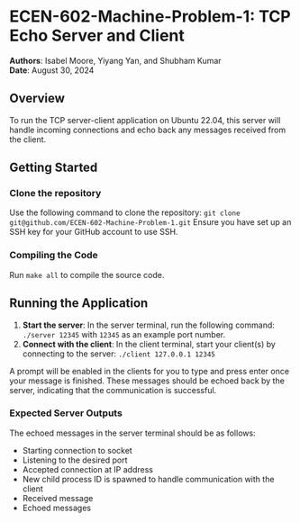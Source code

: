 # ECEN-602-Machine-Problem-1: TCP Echo Server and Client
**Authors**: Isabel Moore, Yiyang Yan, and Shubham Kumar  
**Date**: August 30, 2024

## Overview
To run the TCP server-client application on Ubuntu 22.04, this server will handle incoming connections and echo back any messages received from the client.

## Getting Started
### Clone the repository
Use the following command to clone the repository: 
`git clone git@github.com/ECEN-602-Machine-Problem-1.git`
 Ensure you have set up an SSH key for your GitHub account to use SSH. 

### Compiling the Code
Run `make all` to compile the source code.

## Running the Application
1. **Start the server**:
 In the server terminal, run the following command: `./server 12345` with `12345` as an example port number.
2. **Connect with the client**:
In the client terminal, start your client(s) by connecting to the server:  `./client 127.0.0.1 12345`

A prompt will be enabled in the clients for you to type and press enter once your message is finished. These messages should be echoed back by the server, indicating that the communication is successful.

### Expected Server Outputs
The echoed messages in the server terminal should be as follows:
- Starting connection to socket
- Listening to the desired port
- Accepted connection at IP address
- New child process ID is spawned to handle communication with the client
- Received message
- Echoed messages
